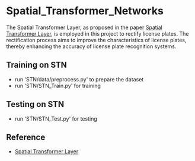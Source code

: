# Spatial_Transformer_Networks
The Spatial Transformer Layer, as proposed in the paper [Spatial Transformer Layer](https://arxiv.org/abs/1506.02025), is employed in this project to rectify license plates. The rectification process aims to improve the characteristics of license plates, thereby enhancing the accuracy of license plate recognition systems.

## Training on STN
* run 'STN/data/preprocess.py' to prepare the dataset
* run 'STN/STN_Train.py' for training 

## Testing on STN
* run 'STN/STN_Test.py' for testing

## Reference
* [Spatial Transformer Layer](https://arxiv.org/abs/1506.02025)
